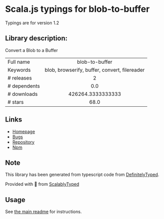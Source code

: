 
# Scala.js typings for blob-to-buffer

Typings are for version 1.2

## Library description:
Convert a Blob to a Buffer

|                    |                 |
| ------------------ | :-------------: |
| Full name          | blob-to-buffer |
| Keywords           | blob, browserify, buffer, convert, filereader |
| # releases         | 2 |
| # dependents       | 0.0 |
| # downloads        | 426264.3333333333 |
| # stars            | 68.0 |

## Links
- [Homepage](https://github.com/feross/blob-to-buffer)
- [Bugs](https://github.com/feross/blob-to-buffer/issues)
- [Repository](https://github.com/feross/blob-to-buffer)
- [Npm](https://www.npmjs.com/package/blob-to-buffer)
    


## Note
This library has been generated from typescript code from [DefinitelyTyped](https://definitelytyped.org).

Provided with :purple_heart: from [ScalablyTyped](https://github.com/oyvindberg/ScalablyTyped)

## Usage
See [the main readme](../../readme.md) for instructions.


